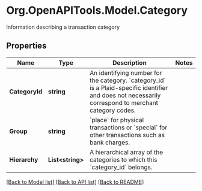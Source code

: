 # Org.OpenAPITools.Model.Category
Information describing a transaction category

## Properties

Name | Type | Description | Notes
------------ | ------------- | ------------- | -------------
**CategoryId** | **string** | An identifying number for the category. &#x60;category_id&#x60; is a Plaid-specific identifier and does not necessarily correspond to merchant category codes. | 
**Group** | **string** | &#x60;place&#x60; for physical transactions or &#x60;special&#x60; for other transactions such as bank charges. | 
**Hierarchy** | **List&lt;string&gt;** | A hierarchical array of the categories to which this &#x60;category_id&#x60; belongs. | 

[[Back to Model list]](../README.md#documentation-for-models) [[Back to API list]](../README.md#documentation-for-api-endpoints) [[Back to README]](../README.md)

